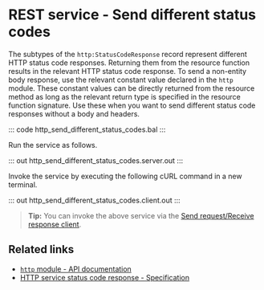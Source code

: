 # REST service - Send different status codes

The subtypes of the `http:StatusCodeResponse` record represent different HTTP status code responses. Returning them from the resource function results in the relevant HTTP status code response. To send a non-entity body response, use the relevant constant value declared in the `http` module. These constant values can be directly returned from the resource method as long as the relevant return type is specified in the resource function signature. Use these when you want to send different status code responses without a body and headers.

::: code http_send_different_status_codes.bal :::

Run the service as follows.

::: out http_send_different_status_codes.server.out :::

Invoke the service by executing the following cURL command in a new terminal.

::: out http_send_different_status_codes.client.out :::

>**Tip:** You can invoke the above service via the [Send request/Receive response client](/learn/by-example/http-client-send-request-receive-response/).

## Related links
- [`http` module - API documentation](https://lib.ballerina.io/ballerina/http/latest/)
- [HTTP service status code response - Specification](/spec/http/#2351-status-code-response)
